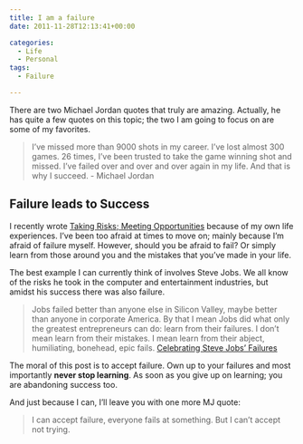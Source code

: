```yaml
---
title: I am a failure
date: 2011-11-28T12:13:41+00:00

categories:
  - Life
  - Personal
tags:
  - Failure

---
```

There are two Michael Jordan quotes that truly are amazing. Actually, he has quite a few quotes on this topic; the two I am going to focus on are some of my favorites.

> I&#8217;ve missed more than 9000 shots in my career. I&#8217;ve lost almost 300 games. 26 times, I&#8217;ve been trusted to take the game winning shot and missed. I&#8217;ve failed over and over and over again in my life. And that is why I succeed. - Michael Jordan

## Failure leads to Success

I recently wrote [Taking Risks; Meeting Opportunities](/posts/2011/08/taking-risks-meeting-opportunity "Taking Risks; Meeting Opportunity") because of my own life experiences. I&#8217;ve been too afraid at times to move on; mainly because I&#8217;m afraid of failure myself. However, should you be afraid to fail? Or simply learn from those around you and the mistakes that you&#8217;ve made in your life.

The best example I can currently think of involves Steve Jobs. We all know of the risks he took in the computer and entertainment industries, but amidst his success there was also failure.

> Jobs failed better than anyone else in Silicon Valley, maybe better than anyone in corporate America. By that I mean Jobs did what only the greatest entrepreneurs can do: learn from their failures. I don’t mean learn from their mistakes. I mean learn from their abject, humiliating, bonehead, epic fails. [Celebrating Steve Jobs&#8217; Failures](http://blog.heritage.org/2011/08/26/celebrating-steve-jobs-failures/)

The moral of this post is to accept failure. Own up to your failures and most importantly __never stop learning__. As soon as you give up on learning; you are abandoning success too.

And just because I can, I&#8217;ll leave you with one more MJ quote:

> I can accept failure, everyone fails at something. But I can&#8217;t accept not trying.